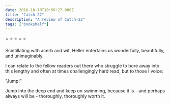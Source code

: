 ```yaml
---    
date: 2016-10-10T10:50:27.000Z
title: "Catch-22"
description: "A review of Catch-22"
tags: ["bookshelf"]
---   
```

⭐ ⭐ ⭐ ⭐ ⭐ 

Scintillating with acerb and wit, Heller entertains us wonderfully, beautifully, and unimaginably. 

I can relate to the fellow readers out there who struggle to bore away into this lengthy and often at times challengingly hard read, but to those I voice: 

"Jump!" 

Jump into the deep end and keep on swimming, because it is - and perhaps always will be - thoroughly, thoroughly worth it. 